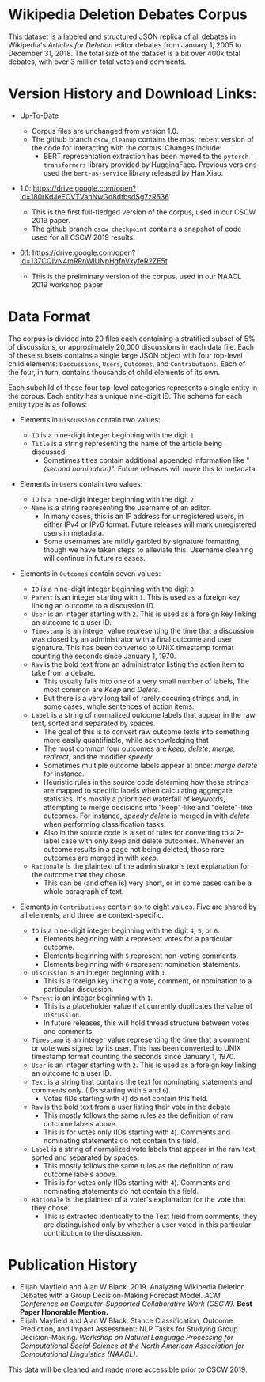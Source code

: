# Wikipedia Deletion Debates Corpus

This dataset is a labeled and structured JSON replica of all debates in Wikipedia's *Articles for Deletion* editor debates from January 1, 2005 to December 31, 2018. The total size of the dataset is a bit over 400k total debates, with over 3 million total votes and comments.

# Version History and Download Links:
* Up-To-Date
    - Corpus files are unchanged from version 1.0.
    - The github branch `cscw_cleanup` contains the most recent version of the code for interacting with the corpus. Changes include:
        - BERT representation extraction has been moved to the `pytorch-transformers` library provided by HuggingFace. Previous versions used the `bert-as-service` library released by Han Xiao.

* 1.0: https://drive.google.com/open?id=180rKdJeEOVTVanNwGd8dtbsdSg7zR536
    - This is the first full-fledged version of the corpus, used in our CSCW 2019 paper.
    - The github branch `cscw_checkpoint` contains a snapshot of code used for all CSCW 2019 results.

* 0.1: https://drive.google.com/open?id=137CQIvN4mRRnWlUNpHgfnVxyfeR2ZE5t
    - This is the preliminary version of the corpus, used in our NAACL 2019 workshop paper

# Data Format

The corpus is divided into 20 files each containing a stratified subset of 5% of discussions, or approximately 20,000 discussions in each data file. Each of these subsets contains a single large JSON object with four top-level child elements: `Discussions`, `Users`, `Outcomes`, and `Contributions`. Each of the four, in turn, contains thousands of child elements of its own.

Each subchild of these four top-level categories represents a single entity in the corpus. Each entity has a unique nine-digit ID. The schema for each entity type is as follows:

* Elements in `Discussion` contain two values:
    - `ID` is a nine-digit integer beginning with the digit `1`.
    - `Title` is a string representing the name of the article being discussed.
        - Sometimes titles contain additional appended information like "*(second nomination)*". Future releases will move this to metadata.

* Elements in `Users` contain two values:
    - `ID` is a nine-digit integer beginning with the digit `2`.
    - `Name` is a string representing the username of an editor. 
        - In many cases, this is an IP address for unregistered users, in either IPv4 or IPv6 format. Future releases will mark unregistered users in metadata. 
        - Some usernames are mildly garbled by signature formatting, though we have taken steps to alleviate this. Username cleaning will continue in future releases.

* Elements in `Outcomes` contain seven values:
    - `ID` is a nine-digit integer beginning with the digit `3`.
    - `Parent` is an integer starting with `1`. This is used as a foreign key linking an outcome to a discussion ID.
    - `User` is an integer starting with `2`. This is used as a foreign key linking an outcome to a user ID.
    - `Timestamp` is an integer value representing the time that a discussion was closed by an administrator with a final outcome and user signature. This has been converted to UNIX timestamp format counting the seconds since January 1, 1970.
    - `Raw` is the bold text from an administrator listing the action item to take from a debate. 
        - This usually falls into one of a very small number of labels, The most common are *Keep* and *Delete*.
        - But there is a very long tail of rarely occuring strings and, in some cases, whole sentences of action items.
    - `Label` is a string of normalized outcome labels that appear in the raw text, sorted and separated by spaces.
        - The goal of this is to convert raw outcome texts into something more easily quantifiable, while acknowledging that 
        - The most common four outcomes are *keep*, *delete*, *merge*, *redirect*, and the modifier *speedy*.
        - Sometimes multiple outcome labels appear at once: *merge delete* for instance.  
        - Heuristic rules in the source code determing how these strings are mapped to specific labels when calculating aggregate statistics. It's mostly a prioritized waterfall of keywords, attempting to merge decisions into "keep"-like and "delete"-like outcomes. For instance, *speedy delete* is merged in with *delete* when performing classification tasks.
        - Also in the source code is a set of rules for converting to a 2-label case with only keep and delete outcomes. Whenever an outcome results in a page not being deleted, those rare outcomes are merged in with *keep*. 
    - `Rationale` is the plaintext of the administrator's text explanation for the outcome that they chose. 
        - This can be (and often is) very short, or in some cases can be a whole paragraph of text.

* Elements in `Contributions` contain six to eight values. Five are shared by all elements, and three are context-specific.
    - `ID` is a nine-digit integer beginning with the digit `4`, `5`, or `6`. 
        - Elements beginning with `4` represent votes for a particular outcome.
        - Elements beginning with `5` represent non-voting comments.
        - Elements beginning with `6` represent nomination statements.
    - `Discussion` is an integer beginning with `1`. 
        - This is a foreign key linking a vote, comment, or nomination to a particular discussion.
    - `Parent` is an integer beginning with `1`. 
        - This is a placeholder value that currently duplicates the value of `Discussion`. 
        - In future releases, this will hold thread structure between votes and comments.
    - `Timestamp` is an integer value representing the time that a comment or vote was signed by its user. This has been converted to UNIX timestamp format counting the seconds since January 1, 1970.
    - `User` is an integer starting with `2`. This is used as a foreign key linking an outcome to a user ID.
    - `Text` is a string that contains the text for nominating statements and comments only. (IDs starting with `5` and `6`). 
        - Votes (IDs starting with `4`) do not contain this field.
    - `Raw` is the bold text from a user listing their vote in the debate
        - This mostly follows the same rules as the definition of raw outcome labels above.
        - This is for votes only (IDs starting with `4`). Comments and nominating statements do not contain this field.
    - `Label` is a string of normalized vote labels that appear in the raw text, sorted and separated by spaces.
        - This mostly follows the same rules as the definition of raw outcome labels above.
        - This is for votes only (IDs starting with `4`). Comments and nominating statements do not contain this field.
    - `Rationale` is the plaintext of a voter's explanation for the vote that they chose. 
        - This is extracted identically to the Text field from comments; they are distinguished only by whether a user voted in this particular contribution to the discussion.


# Publication History

* Elijah Mayfield and Alan W Black. 2019. Analyzing Wikipedia Deletion Debates with a Group Decision-Making Forecast Model. *ACM Conference on Computer-Supported Collaborative Work (CSCW).* **Best Paper Honorable Mention.**
* Elijah Mayfield and Alan W Black. Stance Classification, Outcome Prediction, and Impact Assessment: NLP Tasks for Studying Group Decision-Making. *Workshop on Natural Language Processing for Computational Social Science at the North American Association for Computational Linguistics (NAACL)*.



This data will be cleaned and made more accessible prior to CSCW 2019.
